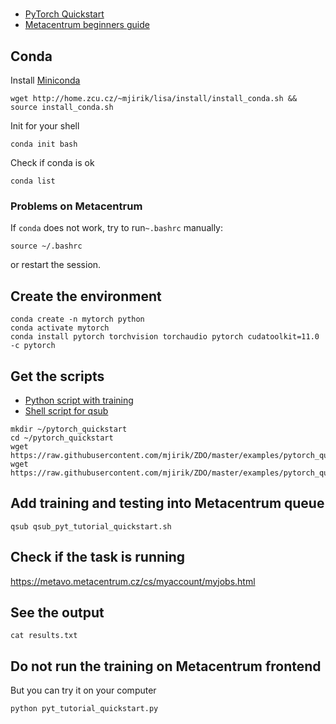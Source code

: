 # 

* [PyTorch Quickstart](https://pytorch.org/tutorials/beginner/basics/quickstart_tutorial.html)
* [Metacentrum beginners guide](https://wiki.metacentrum.cz/wiki/Beginners_guide)


## Conda

Install [Miniconda](https://docs.conda.io/en/latest/miniconda.html)

```shell
wget http://home.zcu.cz/~mjirik/lisa/install/install_conda.sh && source install_conda.sh
```

Init for your shell
```shell
conda init bash
```

Check if conda is ok
```shell
conda list
```

### Problems on Metacentrum

If `conda` does not work, try to run`~.bashrc` manually:
```shell
source ~/.bashrc
```
or restart the session.


## Create the environment

```shell
conda create -n mytorch python
conda activate mytorch
conda install pytorch torchvision torchaudio pytorch cudatoolkit=11.0 -c pytorch

```

## Get the scripts

* [Python script with training](https://github.com/mjirik/ZDO/blob/master/examples/pytorch_quickstart/pyt_tutorial_quickstart.py)
* [Shell script for qsub](https://github.com/mjirik/ZDO/blob/master/examples/pytorch_quickstart/qsub_pyt_tutorial_quickstart.sh)

```shell
mkdir ~/pytorch_quickstart
cd ~/pytorch_quickstart
wget https://raw.githubusercontent.com/mjirik/ZDO/master/examples/pytorch_quickstart/pyt_tutorial_quickstart.py
wget https://raw.githubusercontent.com/mjirik/ZDO/master/examples/pytorch_quickstart/qsub_pyt_tutorial_quickstart.sh
```


## Add training  and testing into Metacentrum queue
```shell
qsub qsub_pyt_tutorial_quickstart.sh
```

## Check if the task is running

https://metavo.metacentrum.cz/cs/myaccount/myjobs.html


## See the output

```shell
cat results.txt
```


## Do not run the training on Metacentrum frontend

But you can try it on your computer
```shell
python pyt_tutorial_quickstart.py
```
